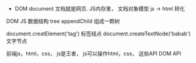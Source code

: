  - DOM document  文档就是网页. JS内存里， 文档对象模型
 js -> html 转化

 DOM JS 数据结构 tree  appendChild  组成一颗树

 document.creatElement('tag')  标签结点
 document.createTextNode('babab')  文字节点

 前端js，html，css， js是王者， js可以操作html，css， 这些API DOM API